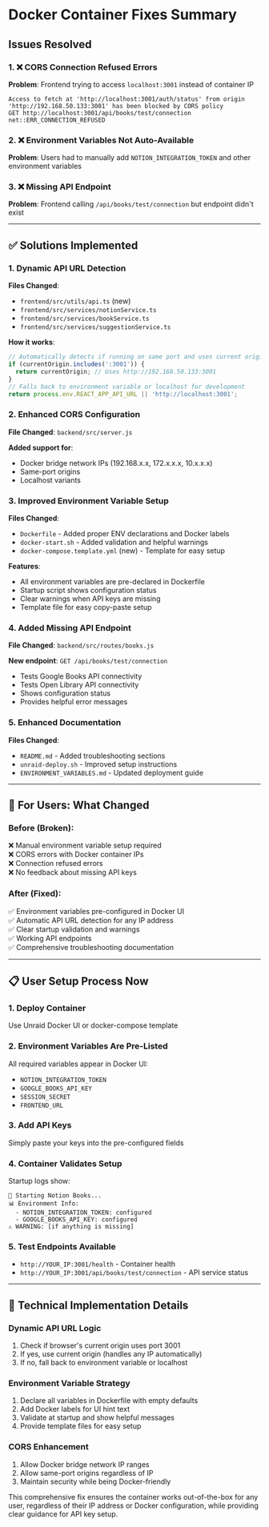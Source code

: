 # Docker Container Fixes Summary

## Issues Resolved

### 1. ❌ CORS Connection Refused Errors
**Problem**: Frontend trying to access `localhost:3001` instead of container IP
```
Access to fetch at 'http://localhost:3001/auth/status' from origin 'http://192.168.50.133:3001' has been blocked by CORS policy
GET http://localhost:3001/api/books/test/connection net::ERR_CONNECTION_REFUSED
```

### 2. ❌ Environment Variables Not Auto-Available
**Problem**: Users had to manually add `NOTION_INTEGRATION_TOKEN` and other environment variables

### 3. ❌ Missing API Endpoint
**Problem**: Frontend calling `/api/books/test/connection` but endpoint didn't exist

---

## ✅ Solutions Implemented

### 1. Dynamic API URL Detection
**Files Changed**: 
- `frontend/src/utils/api.ts` (new)
- `frontend/src/services/notionService.ts`
- `frontend/src/services/bookService.ts`
- `frontend/src/services/suggestionService.ts`

**How it works**:
```typescript
// Automatically detects if running on same port and uses current origin
if (currentOrigin.includes(':3001')) {
  return currentOrigin; // Uses http://192.168.50.133:3001
}
// Falls back to environment variable or localhost for development
return process.env.REACT_APP_API_URL || 'http://localhost:3001';
```

### 2. Enhanced CORS Configuration
**File Changed**: `backend/src/server.js`

**Added support for**:
- Docker bridge network IPs (192.168.x.x, 172.x.x.x, 10.x.x.x)
- Same-port origins
- Localhost variants

### 3. Improved Environment Variable Setup
**Files Changed**: 
- `Dockerfile` - Added proper ENV declarations and Docker labels
- `docker-start.sh` - Added validation and helpful warnings
- `docker-compose.template.yml` (new) - Template for easy setup

**Features**:
- All environment variables are pre-declared in Dockerfile
- Startup script shows configuration status
- Clear warnings when API keys are missing
- Template file for easy copy-paste setup

### 4. Added Missing API Endpoint
**File Changed**: `backend/src/routes/books.js`

**New endpoint**: `GET /api/books/test/connection`
- Tests Google Books API connectivity
- Tests Open Library API connectivity  
- Shows configuration status
- Provides helpful error messages

### 5. Enhanced Documentation
**Files Changed**:
- `README.md` - Added troubleshooting sections
- `unraid-deploy.sh` - Improved setup instructions
- `ENVIRONMENT_VARIABLES.md` - Updated deployment guide

---

## 🚀 For Users: What Changed

### Before (Broken):
❌ Manual environment variable setup required  
❌ CORS errors with Docker container IPs  
❌ Connection refused errors  
❌ No feedback about missing API keys  

### After (Fixed):
✅ Environment variables pre-configured in Docker UI  
✅ Automatic API URL detection for any IP address  
✅ Clear startup validation and warnings  
✅ Working API endpoints  
✅ Comprehensive troubleshooting documentation  

---

## 📋 User Setup Process Now

### 1. Deploy Container
Use Unraid Docker UI or docker-compose template

### 2. Environment Variables Are Pre-Listed
All required variables appear in Docker UI:
- `NOTION_INTEGRATION_TOKEN`
- `GOOGLE_BOOKS_API_KEY` 
- `SESSION_SECRET`
- `FRONTEND_URL`

### 3. Add API Keys
Simply paste your keys into the pre-configured fields

### 4. Container Validates Setup
Startup logs show:
```
🚀 Starting Notion Books...
📊 Environment Info:
  - NOTION_INTEGRATION_TOKEN: configured
  - GOOGLE_BOOKS_API_KEY: configured
⚠️ WARNING: [if anything is missing]
```

### 5. Test Endpoints Available
- `http://YOUR_IP:3001/health` - Container health
- `http://YOUR_IP:3001/api/books/test/connection` - API service status

---

## 🔧 Technical Implementation Details

### Dynamic API URL Logic
1. Check if browser's current origin uses port 3001
2. If yes, use current origin (handles any IP automatically)
3. If no, fall back to environment variable or localhost

### Environment Variable Strategy  
1. Declare all variables in Dockerfile with empty defaults
2. Add Docker labels for UI hint text
3. Validate at startup and show helpful messages
4. Provide template files for easy setup

### CORS Enhancement
1. Allow Docker bridge network IP ranges
2. Allow same-port origins regardless of IP
3. Maintain security while being Docker-friendly

This comprehensive fix ensures the container works out-of-the-box for any user, regardless of their IP address or Docker configuration, while providing clear guidance for API key setup. 